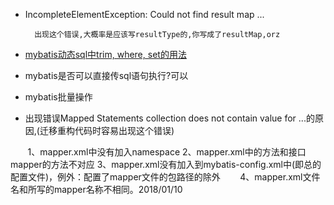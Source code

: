 - IncompleteElementException: Could not find result map ...

        出现这个错误,大概率是应该写resultType的,你写成了resultMap,orz
- [mybatis动态sql中trim, where, set的用法](http://www.mybatis.org/mybatis-3/zh/dynamic-sql.html)
- mybatis是否可以直接传sql语句执行?可以
- mybatis批量操作
- 出现错误Mapped Statements collection does not contain value for ...的原因,(迁移重构代码时容易出现这个错误)

        1、mapper.xml中没有加入namespace 
        2、mapper.xml中的方法和接口mapper的方法不对应 
        3、mapper.xml没有加入到mybatis-config.xml中(即总的配置文件)，例外：配置了mapper文件的包路径的除外 
        4、mapper.xml文件名和所写的mapper名称不相同。2018/01/10
